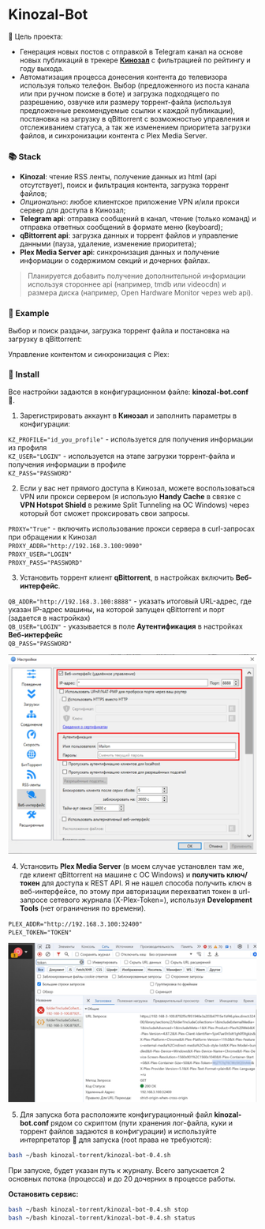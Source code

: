 # Kinozal-Bot

🍿 Цель проекта:

- Генерация новых постов с отправкой в Telegram канал на основе новых публикаций в трекере **[Кинозал](https://kinozal.tv)** с фильтрацией по рейтингу и году выхода.
- Автоматизация процесса донесения контента до телевизора используя только телефон. Выбор (предложенного из поста канала или при ручном поиске в боте) и загрузка подходящего по разрешению, озвучке или размеру торрент-файла (используя предложенные рекомендуемые ссылки к каждой публикации), постановка на загрузку в qBittorrent с возможностью управления и отслеживанием статуса, а так же изменением приоритета загрузки файлов, и синхронизации контента с Plex Media Server.

### 📚 Stack

- **Kinozal**: чтение RSS ленты, получение данных из html (api отсутствует), поиск и фильтрация контента, загрузка торрент файлов;
- *Опционально*: любое клиентское приложение VPN и/или прокси сервер для доступа в Кинозал;
- **Telegram api**: отправка сообщений в канал, чтение (только команд) и отправка ответных сообщений в формате меню (keyboard);
- **qBittorrent api**: загрузка данных и торрент файлов и управление данными (пауза, удаление, изменение приоритета);
- **Plex Media Server api**: синхронизация данных и получение информации о содержимом секций и дочерних файлах.

> Планируется добавить получение дополнительной информации используя стороннее api (например, tmdb или videocdn) и размера диска (например, Open Hardware Monitor через web api).

### 🎉 Example

Выбор и поиск раздачи, загрузка торрент файла и постановка на загрузку в qBittorrent:



Управление контентом и синхронизация с Plex:



### 🚀 Install

Все настройки задаются в конфигурационном файле: **kinozal-bot.conf** 📑.

1. Зарегистрировать аккаунт в **Кинозал** и заполнить параметры в конфигурации:

`KZ_PROFILE="id_you_profile"` - используется для получения информации из профиля \
`KZ_USER="LOGIN"` - используется на этапе загрузки торрент-файла и получения информации в профиле \
`KZ_PASS="PASSWORD"`

2. Если у вас нет прямого доступа в Кинозал, можете воспользоваться VPN или прокси сервером (я использую **Handy Cache** в связке с **VPN Hotspot Shield** в режиме Split Tunneling на ОС Windows) через который бот сможет проксировать свои запросы.

`PROXY="True"` - включить использование прокси сервера в curl-запросах при обращении к Кинозал \
`PROXY_ADDR="http://192.168.3.100:9090"` \
`PROXY_USER="LOGIN"` \
`PROXY_PASS="PASSWORD"`

3. Установить торрент клиент **qBittorrent**, в настройках включить **Веб-интерфейс**.

`QB_ADDR="http://192.168.3.100:8888"` - указать итоговый URL-адрес, где указан IP-адрес машины, на которой запущен qBittorrent и порт (задается в настройках) \
`QB_USER="LOGIN"` - указывается в поле **Аутентификация** в настройках **Веб-интерфейс** \
`QB_PASS="PASSWORD"`

![Image alt](https://github.com/Lifailon/Kinozal-Bot/blob/rsa/image/qbittorrent-settings.jpg)

4. Установить **Plex Media Server** (в моем случае установлен там же, где клиент qBittorrent на машине с ОС Windows) и **получить ключ/токен** для доступа к REST API. Я не нашел способа получить ключ в веб-интерфейсе, по этому при авторизации перехватил токен в url-запросе сетевого журнала (X-Plex-Token=), используя **Development Tools** (нет ограничения по времени).

`PLEX_ADDR="http://192.168.3.100:32400"` \
`PLEX_TOKEN="TOKEN"`

![Image alt](https://github.com/Lifailon/Kinozal-Bot/blob/rsa/image/plex-token.jpg)

5. Для запуска бота расположите конфигурационный файл **kinozal-bot.conf** рядом со скриптом (пути хранения лог-файла, куки и торрент файлов задаются в конфигурации) и используйте интерпретатор 🐧 для запуска (root права не требуются):

```bash
bash ~/bash kinozal-torrent/kinozal-bot-0.4.sh
```

При запуске, будет указан путь к журналу. Всего запускается 2 основных потока (процесса) и до 20 дочерних в процессе работы.

**Остановить сервис:**

```bash
bash ~/bash kinozal-torrent/kinozal-bot-0.4.sh stop
bash ~/bash kinozal-torrent/kinozal-bot-0.4.sh status
```
